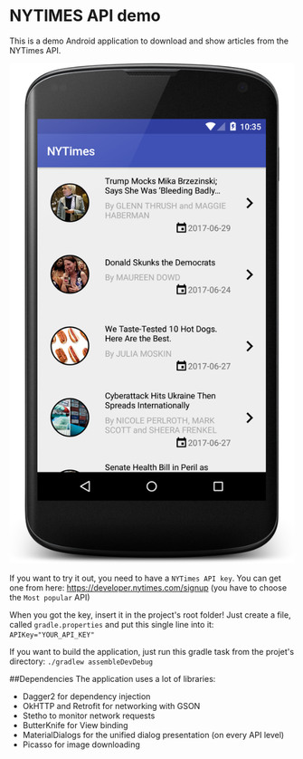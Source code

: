 # NYTIMES API demo

This is a demo Android application to download and show articles from the NYTimes API.

![](img/device-2017-06-30-103532.png)

If you want to try it out, you need to have a `NYTimes API key`. You can get one from here:
https://developer.nytimes.com/signup (you have to choose the `Most popular` API)

When you got the key, insert it in the project's root folder! Just create a file,
called `gradle.properties` and put this single line into it:
`APIKey="YOUR_API_KEY"`

If you want to build the application, just run this gradle task from the projet's directory:
`./gradlew assembleDevDebug`



##Dependencies
The application uses a lot of libraries:
-   Dagger2 for dependency injection
-   OkHTTP and Retrofit for networking with GSON
-   Stetho to monitor network requests
-   ButterKnife for View binding
-   MaterialDialogs for the unified dialog presentation (on every API level)
-   Picasso for image downloading


 